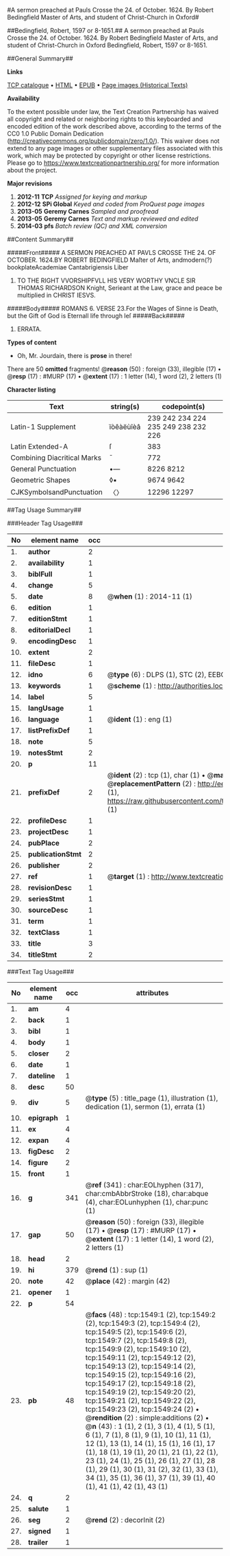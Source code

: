 #A sermon preached at Pauls Crosse the 24. of October. 1624. By Robert Bedingfield Master of Arts, and student of Christ-Church in Oxford#

##Bedingfield, Robert, 1597 or 8-1651.##
A sermon preached at Pauls Crosse the 24. of October. 1624. By Robert Bedingfield Master of Arts, and student of Christ-Church in Oxford
Bedingfield, Robert, 1597 or 8-1651.

##General Summary##

**Links**

[TCP catalogue](http://www.ota.ox.ac.uk/tcp/)  • 
[HTML](http://tei.it.ox.ac.uk/tcp/Texts-HTML/free/A07/A07538.html)  • 
[EPUB](http://tei.it.ox.ac.uk/tcp/Texts-EPUB/free/A07/A07538.epub) • 
[Page images (Historical Texts)](https://historicaltexts.jisc.ac.uk/eebo-99837234e)

**Availability**

To the extent possible under law, the Text Creation Partnership has waived all copyright and related or neighboring rights to this keyboarded and encoded edition of the work described above, according to the terms of the CC0 1.0 Public Domain Dedication (http://creativecommons.org/publicdomain/zero/1.0/). This waiver does not extend to any page images or other supplementary files associated with this work, which may be protected by copyright or other license restrictions. Please go to https://www.textcreationpartnership.org/ for more information about the project.

**Major revisions**

1. __2012-11__ __TCP__ *Assigned for keying and markup*
1. __2012-12__ __SPi Global__ *Keyed and coded from ProQuest page images*
1. __2013-05__ __Geremy Carnes__ *Sampled and proofread*
1. __2013-05__ __Geremy Carnes__ *Text and markup reviewed and edited*
1. __2014-03__ __pfs__ *Batch review (QC) and XML conversion*

##Content Summary##

#####Front#####
A SERMON PREACHED AT PAVLS CROSSE THE 24. OF OCTOBER. 1624.BY ROBERT BEDINGFIELD Maſter of Arts, andmodern(?) bookplateAcademiae Cantabrigiensis Liber
1. TO THE RIGHT VVORSHIPFVLL HIS VERY WORTHY VNCLE SIR THOMAS RICHARDSON Knight, Serieant at the Law, grace and peace be multiplied in CHRIST IESVS.

#####Body#####
ROMANS 6. VERSE 23.For the Wages of Sinne is Death, but the Gift of God is Eternall life through Ieſ
#####Back#####

1. ERRATA.

**Types of content**

  * Oh, Mr. Jourdain, there is **prose** in there!

There are 50 **omitted** fragments! 
 @__reason__ (50) : foreign (33), illegible (17)  •  @__resp__ (17) : #MURP (17)  •  @__extent__ (17) : 1 letter (14), 1 word (2), 2 letters (1)

**Character listing**


|Text|string(s)|codepoint(s)|
|---|---|---|
|Latin-1 Supplement|ïòêàëùîèâ|239 242 234 224 235 249 238 232 226|
|Latin Extended-A|ſ|383|
|Combining             Diacritical Marks|̄|772|
|General Punctuation|•—|8226 8212|
|Geometric Shapes|◊▪|9674 9642|
|CJKSymbolsandPunctuation|〈〉|12296 12297|

##Tag Usage Summary##

###Header Tag Usage###

|No|element name|occ|attributes|
|---|---|---|---|
|1.|__author__|2||
|2.|__availability__|1||
|3.|__biblFull__|1||
|4.|__change__|5||
|5.|__date__|8| @__when__ (1) : 2014-11 (1)|
|6.|__edition__|1||
|7.|__editionStmt__|1||
|8.|__editorialDecl__|1||
|9.|__encodingDesc__|1||
|10.|__extent__|2||
|11.|__fileDesc__|1||
|12.|__idno__|6| @__type__ (6) : DLPS (1), STC (2), EEBO-CITATION (1), PROQUEST (1), VID (1)|
|13.|__keywords__|1| @__scheme__ (1) : http://authorities.loc.gov/ (1)|
|14.|__label__|5||
|15.|__langUsage__|1||
|16.|__language__|1| @__ident__ (1) : eng (1)|
|17.|__listPrefixDef__|1||
|18.|__note__|5||
|19.|__notesStmt__|2||
|20.|__p__|11||
|21.|__prefixDef__|2| @__ident__ (2) : tcp (1), char (1)  •  @__matchPattern__ (2) : ([0-9\-]+):([0-9IVX]+) (1), (.+) (1)  •  @__replacementPattern__ (2) : http://eebo.chadwyck.com/downloadtiff?vid=$1&page=$2 (1), https://raw.githubusercontent.com/textcreationpartnership/Texts/master/tcpchars.xml#$1 (1)|
|22.|__profileDesc__|1||
|23.|__projectDesc__|1||
|24.|__pubPlace__|2||
|25.|__publicationStmt__|2||
|26.|__publisher__|2||
|27.|__ref__|1| @__target__ (1) : http://www.textcreationpartnership.org/docs/. (1)|
|28.|__revisionDesc__|1||
|29.|__seriesStmt__|1||
|30.|__sourceDesc__|1||
|31.|__term__|1||
|32.|__textClass__|1||
|33.|__title__|3||
|34.|__titleStmt__|2||


###Text Tag Usage###

|No|element name|occ|attributes|
|---|---|---|---|
|1.|__am__|4||
|2.|__back__|1||
|3.|__bibl__|1||
|4.|__body__|1||
|5.|__closer__|2||
|6.|__date__|1||
|7.|__dateline__|1||
|8.|__desc__|50||
|9.|__div__|5| @__type__ (5) : title_page (1), illustration (1), dedication (1), sermon (1), errata (1)|
|10.|__epigraph__|1||
|11.|__ex__|4||
|12.|__expan__|4||
|13.|__figDesc__|2||
|14.|__figure__|2||
|15.|__front__|1||
|16.|__g__|341| @__ref__ (341) : char:EOLhyphen (317), char:cmbAbbrStroke (18), char:abque (4), char:EOLunhyphen (1), char:punc (1)|
|17.|__gap__|50| @__reason__ (50) : foreign (33), illegible (17)  •  @__resp__ (17) : #MURP (17)  •  @__extent__ (17) : 1 letter (14), 1 word (2), 2 letters (1)|
|18.|__head__|2||
|19.|__hi__|379| @__rend__ (1) : sup (1)|
|20.|__note__|42| @__place__ (42) : margin (42)|
|21.|__opener__|1||
|22.|__p__|54||
|23.|__pb__|48| @__facs__ (48) : tcp:1549:1 (2), tcp:1549:2 (2), tcp:1549:3 (2), tcp:1549:4 (2), tcp:1549:5 (2), tcp:1549:6 (2), tcp:1549:7 (2), tcp:1549:8 (2), tcp:1549:9 (2), tcp:1549:10 (2), tcp:1549:11 (2), tcp:1549:12 (2), tcp:1549:13 (2), tcp:1549:14 (2), tcp:1549:15 (2), tcp:1549:16 (2), tcp:1549:17 (2), tcp:1549:18 (2), tcp:1549:19 (2), tcp:1549:20 (2), tcp:1549:21 (2), tcp:1549:22 (2), tcp:1549:23 (2), tcp:1549:24 (2)  •  @__rendition__ (2) : simple:additions (2)  •  @__n__ (43) : 1 (1), 2 (1), 3 (1), 4 (1), 5 (1), 6 (1), 7 (1), 8 (1), 9 (1), 10 (1), 11 (1), 12 (1), 13 (1), 14 (1), 15 (1), 16 (1), 17 (1), 18 (1), 19 (1), 20 (1), 21 (1), 22 (1), 23 (1), 24 (1), 25 (1), 26 (1), 27 (1), 28 (1), 29 (1), 30 (1), 31 (2), 32 (1), 33 (1), 34 (1), 35 (1), 36 (1), 37 (1), 39 (1), 40 (1), 41 (1), 42 (1), 43 (1)|
|24.|__q__|2||
|25.|__salute__|1||
|26.|__seg__|2| @__rend__ (2) : decorInit (2)|
|27.|__signed__|1||
|28.|__trailer__|1||
